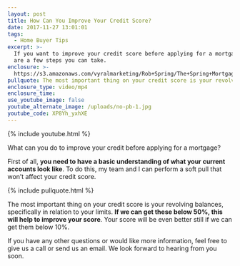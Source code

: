 ```yaml
---
layout: post
title: How Can You Improve Your Credit Score?
date: 2017-11-27 13:01:01
tags:
  - Home Buyer Tips
excerpt: >-
  If you want to improve your credit score before applying for a mortgage, there
  are a few steps you can take.
enclosure: >-
  https://s3.amazonaws.com/vyralmarketing/Rob+Spring/The+Spring+Mortgage+Team+Presents-+How+Can+You+Improve+Your+Credit+Score%253F.mp4
pullquote: The most important thing on your credit score is your revolving balances.
enclosure_type: video/mp4
enclosure_time:
use_youtube_image: false
youtube_alternate_image: /uploads/no-pb-1.jpg
youtube_code: XP8Yh_yxhXE
---
```



{% include youtube.html %}

What can you do to improve your credit before applying for a mortgage?

First of all, **you need to have a basic understanding of what your current accounts look like**. To do this, my team and I can perform a soft pull that won’t affect your credit score.

{% include pullquote.html %}

The most important thing on your credit score is your revolving balances, specifically in relation to your limits. **If we can get these below 50%, this will help to improve your score**. Your score will be even better still if we can get them below 10%.

If you have any other questions or would like more information, feel free to give us a call or send us an email. We look forward to hearing from you soon.